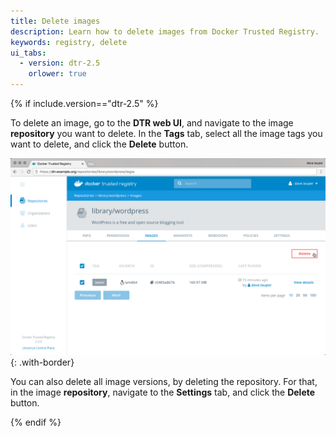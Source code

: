 ```yaml
---
title: Delete images
description: Learn how to delete images from Docker Trusted Registry.
keywords: registry, delete
ui_tabs:
  - version: dtr-2.5
    orlower: true
---
```


{% if include.version=="dtr-2.5" %}

To delete an image, go to the **DTR web UI**, and navigate to the image
**repository** you want to delete. In the **Tags** tab, select all the image
tags you want to delete, and click the **Delete** button.

![](../../images/delete-images-1.png){: .with-border}

You can also delete all image versions, by deleting the repository. For that,
in the image **repository**, navigate to the **Settings** tab, and click the
**Delete** button.

{% endif %}
